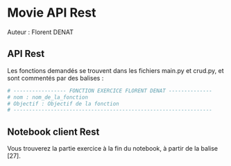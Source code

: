 # Movie API Rest

Auteur : Florent DENAT

## API Rest

Les fonctions demandés se trouvent dans les fichiers main.py et crud.py, et sont commentés par des balises :

```python
# ----------------- FONCTION EXERCICE FLORENT DENAT --------------
# nom : nom_de_la_fonction
# Objectif : Objectif de la fonction
# ----------------------------------------------------------------
```

## Notebook client Rest

Vous trouverez la partie exercice à la fin du notebook, à partir de la balise [27].

